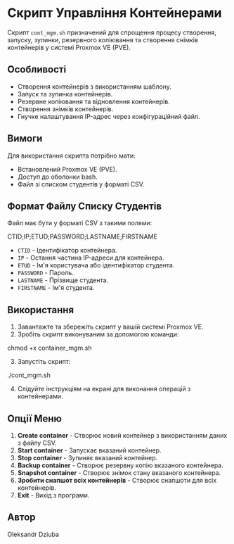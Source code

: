 # Скрипт Управління Контейнерами

Скрипт `cont_mgm.sh` призначений для спрощення процесу створення, запуску, зупинки, резервного копіювання та створення снімків контейнерів у системі Proxmox VE (PVE).

## Особливості

- Створення контейнерів з використанням шаблону.
- Запуск та зупинка контейнерів.
- Резервне копіювання та відновлення контейнерів.
- Створення знімків контейнерів.
- Гнучке налаштування IP-адрес через конфігураційний файл.

## Вимоги

Для використання скрипта потрібно мати:

- Встановлений Proxmox VE (PVE).
- Доступ до оболонки bash.
- Файл зі списком студентів у форматі CSV.

## Формат Файлу Списку Студентів

Файл має бути у форматі CSV з такими полями:

CTID;IP;ETUD;PASSWORD;LASTNAME;FIRSTNAME

- `CTID` - Ідентифікатор контейнера.
- `IP` - Остання частина IP-адреси для контейнера.
- `ETUD` - Ім'я користувача або ідентифікатор студента.
- `PASSWORD` - Пароль.
- `LASTNAME` - Прізвище студента.
- `FIRSTNAME` - Ім'я студента.

## Використання

1. Завантажте та збережіть скрипт у вашій системі Proxmox VE.
2. Зробіть скрипт виконуваним за допомогою команди:

chmod +x container_mgm.sh


3. Запустіть скрипт:

./cont_mgm.sh


4. Слідуйте інструкціям на екрані для виконання операцій з контейнерами.

## Опції Меню

1. **Create container** - Створює новий контейнер з використанням даних з файлу CSV.
2. **Start container** - Запускає вказаний контейнер.
3. **Stop container** - Зупиняє вказаний контейнер.
4. **Backup container** - Створює резервну копію вказаного контейнера.
5. **Snapshot container** - Створює знімок стану вказаного контейнера.
6. **Зробити снапшот всіх контейнерів** - Створює снапшоти для всіх контейнерів.
0. **Exit** - Вихід з програми.

## Автор

Oleksandr Dziuba



